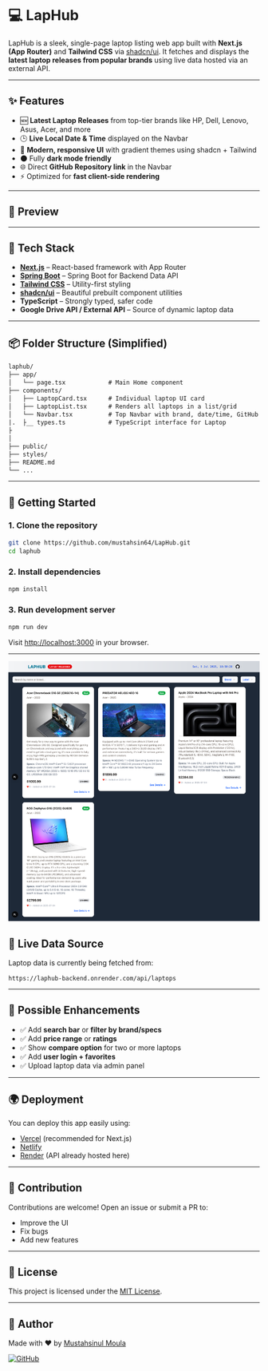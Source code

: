 
# 💻 LapHub

LapHub is a sleek, single-page laptop listing web app built with **Next.js (App Router)** and **Tailwind CSS** via [shadcn/ui](https://ui.shadcn.com/). It fetches and displays the **latest laptop releases from popular brands** using live data hosted via an external API.

---

## ✨ Features

- 🆕 **Latest Laptop Releases** from top-tier brands like HP, Dell, Lenovo, Asus, Acer, and more
- 🕒 **Live Local Date & Time** displayed on the Navbar
- 🎨 **Modern, responsive UI** with gradient themes using shadcn + Tailwind
- 🌑 Fully **dark mode friendly**
- 🌐 Direct **GitHub Repository link** in the Navbar
- ⚡ Optimized for **fast client-side rendering**

---

## 📸 Preview


---

## 🧰 Tech Stack

- **[Next.js](https://nextjs.org/)** – React-based framework with App Router
- **[Spring Boot](https://spring.io/projects/spring-boot/)** – Spring Boot for Backend Data API
- **[Tailwind CSS](https://tailwindcss.com/)** – Utility-first styling
- **[shadcn/ui](https://ui.shadcn.com/)** – Beautiful prebuilt component utilities
- **TypeScript** – Strongly typed, safer code
- **Google Drive API / External API** – Source of dynamic laptop data

---

## 📦 Folder Structure (Simplified)

```
laphub/
├── app/
│   └── page.tsx            # Main Home component
├── components/
│   ├── LaptopCard.tsx      # Individual laptop UI card
│   ├── LaptopList.tsx      # Renders all laptops in a list/grid
│   └── Navbar.tsx          # Top Navbar with brand, date/time, GitHub
|.  ├__ types.ts            # TypeScript interface for Laptop
├
│               
├── public/
├── styles/
├── README.md
└── ...
```

---

## 🚀 Getting Started

### 1. Clone the repository

```bash
git clone https://github.com/mustahsin64/LapHub.git
cd laphub
```

### 2. Install dependencies

```bash
npm install
```

### 3. Run development server

```bash
npm run dev
```

Visit [http://localhost:3000](http://localhost:3000) in your browser.

---

![Screenshot of the app](public/page1.png)

## 🔗 Live Data Source

Laptop data is currently being fetched from:

```
https://laphub-backend.onrender.com/api/laptops
```

---

## 🧠 Possible Enhancements

- ✅ Add **search bar** or **filter by brand/specs**
- ✅ Add **price range** or **ratings**
- ✅ Show **compare option** for two or more laptops
- ✅ Add **user login + favorites**
- ✅ Upload laptop data via admin panel

---

## 🌍 Deployment

You can deploy this app easily using:

- [Vercel](https://vercel.com/) (recommended for Next.js)
- [Netlify](https://netlify.com/)
- [Render](https://render.com/) (API already hosted here)

---

## 🤝 Contribution

Contributions are welcome! Open an issue or submit a PR to:

- Improve the UI
- Fix bugs
- Add new features

---

## 📄 License

This project is licensed under the [MIT License](LICENSE).

---

## 👤 Author

Made with ❤️ by [Mustahsinul Moula](https://github.com/mustahsin64/)

[![GitHub](https://img.shields.io/badge/View%20on-GitHub-black?logo=github)](https://github.com/mustahsin64/LapHub)
